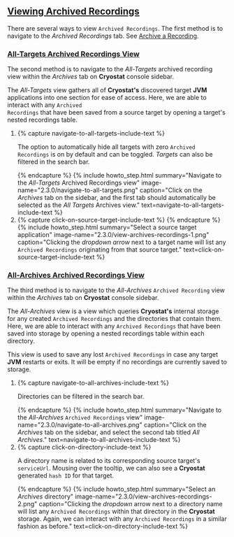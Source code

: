 ## [Viewing Archived Recordings](#viewing-archived-recordings)
There are several ways to view <code>Archived Recordings</code>. The first method is to navigate to the <i>Archived Recordings</i> tab. See <a href="#archive-a-recording">Archive a Recording</a>.

### [All-Targets Archived Recordings View](#all-targets-archived-recordings-view)

The second method is to navigate to the <i>All-Targets</i> archived recording view within the <i>Archives</i> tab on <b>Cryostat</b> console sidebar.

The <i>All-Targets</i> view gathers all of <b>Cryostat's</b> discovered target <b>JVM</b> applications into one section for ease of access. Here, we are able to interact with any <code>Archived Recordings</code> that have been saved from a source target by opening a target's nested recordings table.

<ol>
  <li>
    {% capture navigate-to-all-targets-include-text %}
    <p>
        The option to automatically hide all targets with zero <code>Archived Recordings</code> is on by default and can be toggled. <i>Targets</i> can also be filtered in the search bar.
    </p>
    {% endcapture %}
    {% include howto_step.html
        summary="Navigate to the <i>All-Targets</i> Archived Recordings view"
        image-name="2.3.0/navigate-to-all-targets.png"
        caption="Click on the <i>Archives</i> tab on the sidebar, and the first tab should automatically be selected as the <i>All Targets</i> Archives view."
        text=navigate-to-all-targets-include-text
    %}

  </li>
  <li>
    {% capture click-on-source-target-include-text %}
    {% endcapture %}
    {% include howto_step.html
        summary="Select a source target application"
        image-name="2.3.0/view-archives-recordings-1.png"
        caption="Clicking the <i>dropdown arrow</i> next to a target name will list any <code>Archived Recordings</code> originating from that source target."
        text=click-on-source-target-include-text
    %}
  </li>
</ol>

### [All-Archives Archived Recordings View](#all-archives-archived-recordings-view)

The third method is to navigate to the <i>All-Archives</i> <code>Archived Recording</code> view within the <i>Archives</i> tab on **Cryostat** console sidebar.

The *All-Archives* view is a view which queries **Cryostat's** internal storage for any created `Archived Recordings` and the directories that contain them. Here, we are able to interact with any `Archived Recordings` that have been saved into storage by opening a nested recordings table within each directory.

This view is used to save any lost `Archived Recordings` in case any target **JVM** restarts or exits. It will be empty if no recordings are currently saved to storage.

<ol>
  <li>
    {% capture navigate-to-all-archives-include-text %}
    <p>
      Directories can be filtered in the search bar.
    </p>
    {% endcapture %}
    {% include howto_step.html
        summary="Navigate to the <i>All-Archives</i> <code>Archived Recordings</code> view"
        image-name="2.3.0/navigate-to-all-archives.png"
        caption="Click on the <i>Archives</i> tab on the sidebar, and select the second tab titled <i>All Archives</i>."
        text=navigate-to-all-archives-include-text
    %}

  </li>
  <li>
      {% capture click-on-directory-include-text %}
    <p>
      A directory name is related to its corresponding source target's <code>serviceUrl</code>. Mousing over the tooltip, we can also see a <b>Cryostat</b> generated <code>hash ID</code> for that target.
    </p>
    {% endcapture %}
    {% include howto_step.html
        summary="Select an <i>Archives</i> directory"
        image-name="2.3.0/view-archives-recordings-2.png"
        caption="Clicking the <i>dropdown</i> arrow next to a directory name will list any <code>Archived Recordings</code> within that directory in the <b>Cryostat</b> storage. Again, we can interact with any <code>Archived Recordings</code> in a similar fashion as before."
        text=click-on-directory-include-text
    %}
  </li>
</ol>
